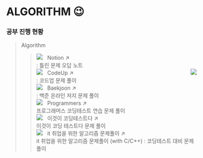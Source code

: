 # ALGORITHM 😉

### 공부 진행 현황   
> Algorithm
> > <img src="https://img.shields.io/badge/NOTION-000000?style=flat-square&logo=notion&logoColor=white"/>ㅤNotion  ↗      
> > : 틀린 문제 오답 노트   
> > <img src="https://img.shields.io/badge/CODEUP-blue?style=flat-square&logo=codio&logoColor=white"/>ㅤCodeUp  ↗        <img align='right' src="http://mazandi.herokuapp.com/api?handle={handle}&theme=warm"/>   
> > : 코드업 문제 풀이    
> > <img src="https://img.shields.io/badge/BAEKJOON-556472?style=flat-square&logo=CodersRank&logoColor=white"/>ㅤBaekjoon  ↗    
> > : 백준 온라인 저지 문제 풀이       
> > <img src="https://img.shields.io/badge/PROGRAMMERS-3A1AB6?style=flat-square&logo=Fauna&logoColor=white"/>ㅤProgrammers  ↗    
> > 프로그래머스 코딩테스트 연습 문제 풀이   
> > <img src="https://img.shields.io/badge/BOOK-A5915F?style=flat-square&logo=GitBook&logoColor=white"/>ㅤ이것이 코딩테스트다  ↗    
> > 이것이 코딩 테스트다 문제 풀이   
> > <img src="https://img.shields.io/badge/INFLEARN-5FCF80?style=flat-square&logo=Gumtree&logoColor=white"/>ㅤit 취업을 위한 알고리즘 문제풀이  ↗    
> > it 취업을 위한 알고리즘 문제풀이 (with C/C++) : 코딩테스트 대비 문제 풀이   
